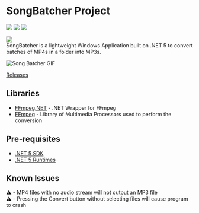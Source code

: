 # SongBatcher Project
![](https://img.shields.io/github/languages/code-size/k0vac/SongBatcher?style=flat-square)
![](https://img.shields.io/github/downloads/k0vac/SongBatcher/total?style=flat-square)
![](https://img.shields.io/badge/.net%20version-5.0.11-orange)

![](https://i.postimg.cc/L86ccQsr/songbatcherbanner.png)  
SongBatcher is a lightweight Windows Application built on .NET 5 to convert batches of MP4s in a folder into MP3s.

![Song Batcher GIF](https://i.postimg.cc/3x7Rm1WN/songbatcherdemo.gif)

[Releases](https://github.com/k0vac/SongBatcher/releases/tag/Stable)

## Libraries

- [FFmpeg.NET](https://github.com/cmxl/FFmpeg.NET) - .NET Wrapper for FFmpeg
- [FFmpeg](https://github.com/FFmpeg/FFmpeg) - Library of Multimedia Processors used to perform the conversion

## Pre-requisites
- [.NET 5 SDK](https://dotnet.microsoft.com/download/dotnet/5.0)
- [.NET 5 Runtimes](https://dotnet.microsoft.com/download/dotnet/5.0/runtime)

## Known Issues

⚠️ - MP4 files with no audio stream will not output an MP3 file  
⚠️ - Pressing the Convert button without selecting files will cause program to crash







